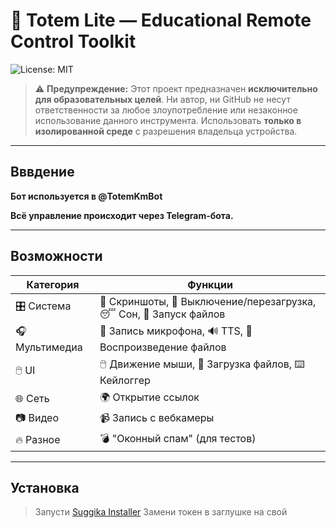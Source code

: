 # 🎯 Totem Lite — Educational Remote Control Toolkit

![License: MIT](https://img.shields.io/badge/license-MIT-green.svg)

> ⚠️ **Предупреждение:** Этот проект предназначен **исключительно для образовательных целей**. Ни автор, ни GitHub не несут ответственности за любое злоупотребление или незаконное использование данного инструмента. Использовать **только в изолированной среде** с разрешения владельца устройства.

---

## Вввдение

**Бот используется в @TotemKmBot**

**Всё управление происходит через Telegram-бота.**

---

## Возможности

| Категория | Функции |
|----------|----------|
| 🎛️ Система | 📸 Скриншоты, 🔌 Выключение/перезагрузка, 😴 Сон, 🚀 Запуск файлов |
| 🎧 Мультимедиа | 🎤 Запись микрофона, 🔊 TTS, 🎵 Воспроизведение файлов |
| 🖱️ UI | 🖱️ Движение мыши, 📁 Загрузка файлов, ⌨️ Кейлоггер |
| 🌐 Сеть | 🌍 Открытие ссылок |
| 📷 Видео | 📹 Запись с вебкамеры |
| 🔥 Разное | 💣 "Оконный спам" (для тестов) |

---

## Установка
> Запусти [Suggika Installer](http://github.com/Suggika/Suggika-Installer)
> Замени токен в заглушке на свой
